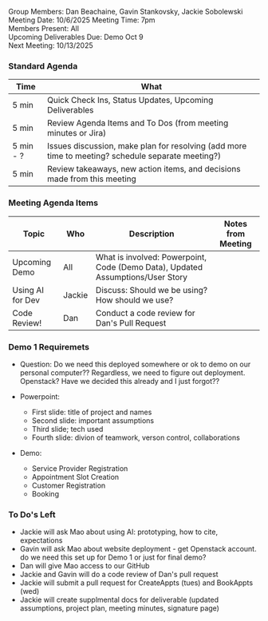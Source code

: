 Group Members: Dan Beachaine, Gavin Stankovsky, Jackie Sobolewski  
Meeting Date:  10/6/2025 
Meeting Time:  7pm  
Members Present:  All  
Upcoming Deliverables Due: Demo Oct 9    
Next Meeting:  10/13/2025  

### Standard Agenda
| Time | What | 
|---|---|
| 5 min | Quick Check Ins, Status Updates, Upcoming Deliverables |
| 5 min | Review Agenda Items and To Dos (from meeting minutes or Jira) |
| 5 min - ? | Issues discussion, make plan for resolving (add more time to meeting? schedule separate meeting?) |
| 5 min | Review takeaways, new action items, and decisions made from this meeting | 

### Meeting Agenda Items
| Topic | Who | Description | Notes from Meeting |
|---|---|---|---|
| Upcoming Demo | All | What is involved: Powerpoint, Code (Demo Data), Updated Assumptions/User Story | |
| Using AI for Dev | Jackie | Discuss: Should we be using? How should we use? | | 
| Code Review! | Dan | Conduct a code review for Dan's Pull Request | |

### Demo 1 Requiremets
* Question: Do we need this deployed somewhere or ok to demo on our personal computer??
      Regardless, we need to figure out deployment. Openstack? Have we decided this
      already and I just forgot??
  
* Powerpoint:
    * First slide: title of project and names
    * Second slide: important assumptions
    * Third slide; tech used
    * Fourth slide: divion of teamwork, verson control, collaborations

* Demo:
    * Service Provider Registration
    * Appointment Slot Creation
    * Customer Registration
    * Booking
 
### To Do's Left
* Jackie will ask Mao about using AI: prototyping, how to cite, expectations
* Gavin will ask Mao about website deployment - get Openstack account. do we need this set up for Demo 1 or just for final demo?
* Dan will give Mao access to our GitHub
* Jackie and Gavin will do a code review of Dan's pull request
* Jackie will submit a pull request for CreateAppts (tues) and BookAppts (wed)
* Jackie will create supplmental docs for deliverable (updated assumptions, project plan, meeting minutes, signature page)

